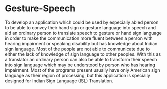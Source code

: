# Gesture-Speech
To develop an application which could be used by especially abled person to be able to convey their hand sign or gesture language into speech and aid an ordinary person to translate speech to gesture or hand sign language in order to make the communication more fluent between a person with hearing impairment or speaking disability but has knowledge about Indian sign language. Most of the people are not able to communicate due to either the lack of knowledge of sign language to other peoples. With this as a translator an ordinary person can also be able to transform their speech into sign language which may be understood by person who has hearing impairment. Most of the programs present usually have only American sign language as their region of processing, but this application is specially designed for Indian Sign Language (ISL) Translation.

